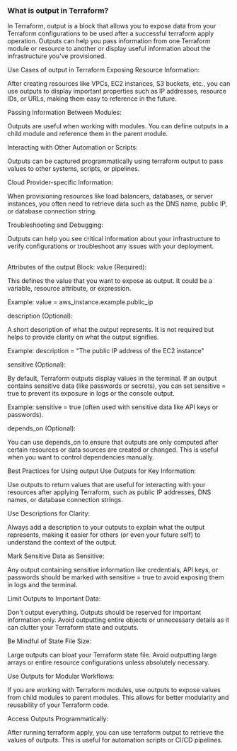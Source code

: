 ### What is output in Terraform?
In Terraform, output is a block that allows you to expose data from your Terraform configurations to be used after a successful terraform apply operation. Outputs can help you pass information from one Terraform module or resource to another or display useful information about the infrastructure you've provisioned.

Use Cases of output in Terraform
Exposing Resource Information:

After creating resources like VPCs, EC2 instances, S3 buckets, etc., you can use outputs to display important properties such as IP addresses, resource IDs, or URLs, making them easy to reference in the future.

Passing Information Between Modules:

Outputs are useful when working with modules. You can define outputs in a child module and reference them in the parent module.

Interacting with Other Automation or Scripts:

Outputs can be captured programmatically using terraform output to pass values to other systems, scripts, or pipelines.

Cloud Provider-specific Information:

When provisioning resources like load balancers, databases, or server instances, you often need to retrieve data such as the DNS name, public IP, or database connection string.

Troubleshooting and Debugging:

Outputs can help you see critical information about your infrastructure to verify configurations or troubleshoot any issues with your deployment.


## 
Attributes of the output Block:
value (Required):

This defines the value that you want to expose as output. It could be a variable, resource attribute, or expression.

Example: value = aws_instance.example.public_ip

description (Optional):

A short description of what the output represents. It is not required but helps to provide clarity on what the output signifies.

Example: description = "The public IP address of the EC2 instance"

sensitive (Optional):

By default, Terraform outputs display values in the terminal. If an output contains sensitive data (like passwords or secrets), you can set sensitive = true to prevent its exposure in logs or the console output.

Example: sensitive = true (often used with sensitive data like API keys or passwords).

depends_on (Optional):

You can use depends_on to ensure that outputs are only computed after certain resources or data sources are created or changed. This is useful when you want to control dependencies manually.

Best Practices for Using output
Use Outputs for Key Information:

Use outputs to return values that are useful for interacting with your resources after applying Terraform, such as public IP addresses, DNS names, or database connection strings.

Use Descriptions for Clarity:

Always add a description to your outputs to explain what the output represents, making it easier for others (or even your future self) to understand the context of the output.

Mark Sensitive Data as Sensitive:

Any output containing sensitive information like credentials, API keys, or passwords should be marked with sensitive = true to avoid exposing them in logs and the terminal.

Limit Outputs to Important Data:

Don't output everything. Outputs should be reserved for important information only. Avoid outputting entire objects or unnecessary details as it can clutter your Terraform state and outputs.

Be Mindful of State File Size:

Large outputs can bloat your Terraform state file. Avoid outputting large arrays or entire resource configurations unless absolutely necessary.

Use Outputs for Modular Workflows:

If you are working with Terraform modules, use outputs to expose values from child modules to parent modules. This allows for better modularity and reusability of your Terraform code.

Access Outputs Programmatically:

After running terraform apply, you can use terraform output to retrieve the values of outputs. This is useful for automation scripts or CI/CD pipelines.